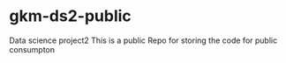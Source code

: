 # gkm-ds2-public
Data science project2 
This is a public Repo for storing the code for public consumpton
